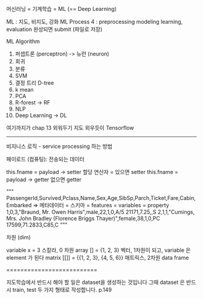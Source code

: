 머신러닝 = 기계학습 = ML (== Deep Learning)

ML : 지도, 비지도, 강화
ML Process 4 : 
    preprocessing
    modeling
    learning, evaluation
    완성되면 submit (파일로 저장)


ML Algorithm

1. 퍼셉트론 (perceptron) -> 뉴런 (neuron)
2. 회귀
3. 분류
4. SVM
5. 결정 트리 D-tree
6. k mean
7. PCA
8. R-forest -> RF
9. NLP
10. Deep Learning -> DL

여기까지가 chap 13
외워두기
지도 외우듯이
Tensorflow

_____________
비지니스 로직 - service
processing 하는 방법


페이로드 (컴퓨팅): 전송되는 데이터

this.fname = payload -> setter 할당 연산자 = 있으면 setter
this.fname = payload -> getter             없으면 getter


"""
PassengerId,Survived,Pclass,Name,Sex,Age,SibSp,Parch,Ticket,Fare,Cabin,Embarked => 메타데이터 = 스키마 = features = variables = property
1,0,3,"Braund, Mr. Owen Harris",male,22,1,0,A/5 21171,7.25,,S
2,1,1,"Cumings, Mrs. John Bradley (Florence Briggs Thayer)",female,38,1,0,PC 17599,71.2833,C85,C
"""


차원 (dim)

variable    x = 3 스칼라, 0 차원
array       [] = {1, 2, 3} 벡터, 1차원이 되고, variable 은 element 가 된다
matrix      [[]] = {{1, 2, 3}, {4, 5, 6}} 매트릭스, 2차원 data frame


==========================

지도학습에서 반드시 해야 할 일은 dataset을 생성하는 것입니다
그때 dataset 은 반드시 train, test 두 가지 형태로 작성합니다. p.149